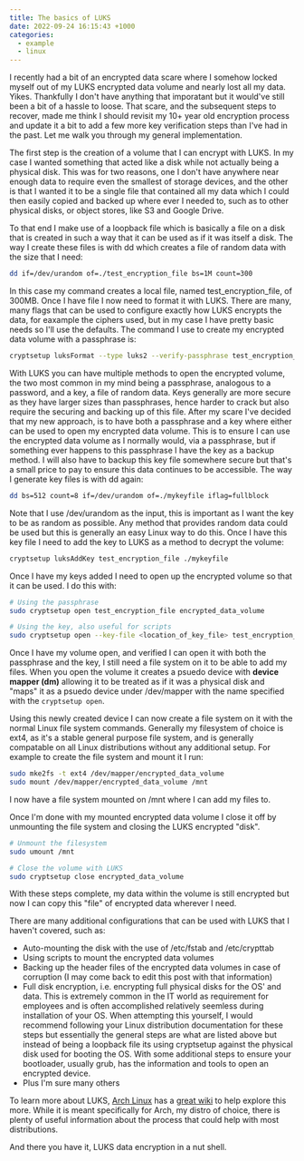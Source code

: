 ```yaml
---
title: The basics of LUKS
date: 2022-09-24 16:15:43 +1000
categories:
  - example
  - linux
---
```


I recently had a bit of an encrypted data scare where I somehow locked myself out of my LUKS encrypted data volume and nearly lost all my data. Yikes. Thankfully I don't have anything that imporatant but it would've still been a bit of a hassle to loose. That scare, and the subsequent steps to recover, made me think I should revisit my 10+ year old encryption process and update it a bit to add a few more key verification steps than I've had in the past. Let me walk you through my general implementation.

The first step is the creation of a volume that I can encrypt with LUKS. In my case I wanted something that acted like a disk while not actually being a physical disk. This was for two reasons, one I don't have anywhere near enough data to require even the smallest of storage devices, and the other is that I wanted it to be a single file that contained all my data which I could then easily copied and backed up where ever I needed to, such as to other physical disks, or object stores, like S3 and Google Drive.

To that end I make use of a loopback file which is basically a file on a disk that is created in such a way that it can be used as if it was itself a disk. The way I create these files is with dd which creates a file of random data with the size that I need:

```bash
dd if=/dev/urandom of=./test_encryption_file bs=1M count=300
```

In this case my command creates a local file, named test_encryption_file, of 300MB. Once I have file I now need to format it with LUKS. There are many, many flags that can be used to configure exactly how LUKS encrypts the data, for eaxample the ciphers used, but in my case I have pretty basic needs so I'll use the defaults. The command I use to create my encrypted data volume with a passphrase is:

```bash
cryptsetup luksFormat --type luks2 --verify-passphrase test_encryption_file
```

With LUKS you can have multiple methods to open the encrypted volume, the two most common in my mind being a passphrase, analogous to a password, and a key, a file of random data. Keys generally are more secure as they have larger sizes than passphrases, hence harder to crack but also require the securing and backing up of this file. After my scare I've decided that my new approach, is to have both a passphrase and a key where either can be used to open my encrypted data volume. This is to ensure I can use the encrypted data volume as I normally would, via a passphrase, but if something ever happens to this passphrase I have the key as a backup method. I will also have to backup this key file somewhere secure but that's a small price to pay to ensure this data continues to be accessible. The way I generate key files is with dd again:

```bash
dd bs=512 count=8 if=/dev/urandom of=./mykeyfile iflag=fullblock
```

Note that I use /dev/urandom as the input, this is important as I want the key to be as random as possible. Any method that provides random data could be used but this is generally an easy Linux way to do this. Once I have this key file I need to add the key to LUKS as a method to decrypt the volume:

```bash
cryptsetup luksAddKey test_encryption_file ./mykeyfile
```

Once I have my keys added I need to open up the encrypted volume so that it can be used. I do this with:

```bash
# Using the passphrase
sudo cryptsetup open test_encryption_file encrypted_data_volume

# Using the key, also useful for scripts
sudo cryptsetup open --key-file <location_of_key_file> test_encryption_file encrypted_data_volume
```

Once I have my volume open, and verified I can open it with both the passphrase and the key, I still need a file system on it to be able to add my files. When you open the volume it creates a psuedo device with **device mapper (dm)** allowing it to be treated as if it was a physical disk and "maps" it as a psuedo device under /dev/mapper with the name specified with the ```cryptsetup open```.

Using this newly created device I can now create a file system on it with the normal Linux file system commands. Generally my filesystem of choice is ext4, as it's a stable general purpose file system, and is generally compatable on all Linux distributions without any additional setup. For example to create the file system and mount it I run:

```bash
sudo mke2fs -t ext4 /dev/mapper/encrypted_data_volume
sudo mount /dev/mapper/encrypted_data_volume /mnt
```

I now have a file system mounted on /mnt where I can add my files to.

Once I'm done with my mounted encrypted data volume I close it off by unmounting the file system and closing the LUKS encrypted "disk".

```bash
# Unmount the filesystem
sudo umount /mnt

# Close the volume with LUKS
sudo cryptsetup close encrypted_data_volume
```

With these steps complete, my data within the volume is still encrypted but now I can copy this "file" of encrypted data  wherever I need.

There are many additional configurations that can be used with LUKS that I haven't covered, such as:

- Auto-mounting the disk with the use of /etc/fstab and /etc/crypttab
- Using scripts to mount the encrypted data volumes
- Backing up the header files of the encrypted data volumes in case of corruption (I may come back to edit this post with that information)
- Full disk encryption, i.e. encrypting full physical disks for the OS' and data. This is extremely common in the IT world as requirement for employees and is often accomplished relatively seemless during installation of your OS. When attempting this yourself, I would recommend following your Linux distribution documentation for these steps but essentially the general steps are what are listed above but instead of being a loopback file its using cryptsetup against the physical disk used for booting the OS. With some additional steps to ensure your bootloader, usually grub, has the information and tools to open an encrypted device.
- Plus I'm sure many others

To learn more about LUKS, [Arch Linux](https://archlinux.org/) has a [great wiki](https://wiki.archlinux.org/title/Dm-crypt/Encrypting_an_entire_system) to help explore this more. While it is meant specifically for Arch, my distro of choice, there is plenty of useful information about the process that could help with most distributions.

And there you have it, LUKS data encryption in a nut shell.
